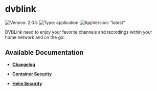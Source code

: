 # dvblink

![Version: 2.0.5](https://img.shields.io/badge/Version-2.0.5-informational?style=flat-square) ![Type: application](https://img.shields.io/badge/Type-application-informational?style=flat-square) ![AppVersion: "latest"](https://img.shields.io/badge/AppVersion-"latest"-informational?style=flat-square)

DVBLink need to enjoy your favorite channels and recordings within your home network and on the go!

## Available Documentation

- [**Changelog**](CHANGELOG)

- [**Container Security**](container-security)

- [**Helm Security**](helm-security)

